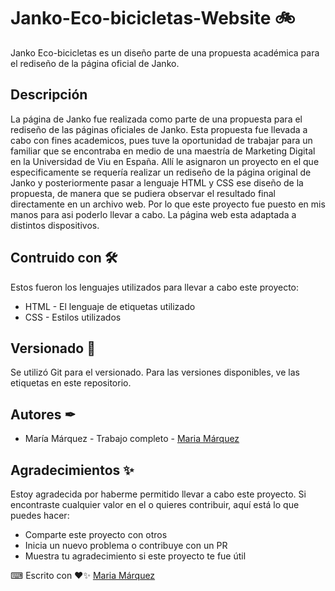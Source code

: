 # Janko-Eco-bicicletas-Website 🚲

Janko Eco-bicicletas es un diseño parte de una propuesta académica para el rediseño de la página 
oficial de Janko.

## Descripción 

La página de Janko fue realizada como parte de una propuesta para el rediseño de las páginas oficiales de Janko. Esta propuesta fue llevada a cabo con fines academicos, pues tuve la oportunidad de trabajar para un familiar que se encontraba en medio de una maestría de Marketing Digital en la Universidad de Viu en España. Allí le asignaron un proyecto en el que especificamente se requería realizar un rediseño de la página original de Janko y posteriormente pasar a lenguaje HTML y CSS ese diseño de la propuesta, de manera que se pudiera observar el resultado final directamente en un archivo web. Por lo que este proyecto fue puesto en mis manos para asi poderlo llevar a cabo. La página web esta adaptada a distintos dispositivos.

## Contruido con 🛠
Estos fueron los lenguajes utilizados para llevar a cabo este proyecto: 
+ HTML - El lenguaje de etiquetas utilizado
+ CSS - Estilos utilizados

## Versionado 📌
Se utilizó Git para el versionado. Para las versiones disponibles, ve las etiquetas en este repositorio.

## Autores ✒
+ María Márquez - Trabajo completo - [Maria Márquez](https://github.com/MariFer14)

## Agradecimientos ✨
Estoy agradecida por haberme permitido llevar a cabo este proyecto. Si encontraste cualquier valor en el o quieres contribuir, aquí está lo que puedes hacer:

+ Comparte este proyecto con otros
+ Inicia un nuevo problema o contribuye con un PR
+ Muestra tu agradecimiento si este proyecto te fue útil

⌨ Escrito con ❤✨ [Maria Márquez](https://github.com/MariFer14)